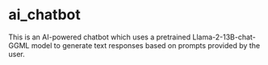# ai_chatbot
This is an AI-powered chatbot which uses a pretrained Llama-2-13B-chat-GGML model to generate text responses based on prompts provided by the user.
